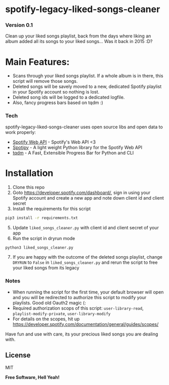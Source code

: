 # spotify-legacy-liked-songs-cleaner
### Version 0.1

Clean up your liked songs playlist, back from the days where liking an album added all its songs to your liked songs... Was it back in 2015 :D?


# Main Features:

  - Scans through your liked songs playlist. If a whole album is in there, this script will remove those songs.
  - Deleted songs will be savely moved to a new, dedicated Spotify playlist in your Spotify account so nothing is lost. 
  - Deleted song ids will be logged to a dedicated logfile. 
  - Also, fancy progress bars based on tqdm :)


### Tech

spotify-legacy-liked-songs-cleaner uses open source libs and open data to work properly:

* [Spotify Web API](https://developer.spotify.com/) - Spotify's Web API <3
* [Spotipy](https://github.com/plamere/spotipy) - A light weight Python library for the Spotify Web API
* [tqdm](https://github.com/tqdm/tqdm) - A Fast, Extensible Progress Bar for Python and CLI


# Installation
1) Clone this repo
2) Goto https://developer.spotify.com/dashboard/, sign in using your Spotify account and create a new app and note down client id and client secret
3) Install the requirements for this script
```sh
pip3 install -r requirements.txt
```
5) Update `liked_songs_cleaner.py` with client id and client secret of your app
6) Run the script in dryrun mode
```sh
python3 liked_songs_cleaner.py
```
7) If you are happy with the outcome of the deleted songs playlist, change `DRYRUN` to `False` in `liked_songs_cleaner.py` and rerun the script to free your liked songs from its legacy


### Notes

 * When running the script for the first time, your default browser will open and you will be redirected to authorize this script to modify your playlists. Good old Oauth2 magic (:
 * Required authorization scops of this script: `user-library-read`, `playlist-modify-private`, `user-library-modify`
 * For details on the scopes, hit up https://developer.spotify.com/documentation/general/guides/scopes/



Have fun and use with care, its your precious liked songs you are dealing with.

License
----

MIT

**Free Software, Hell Yeah!**

